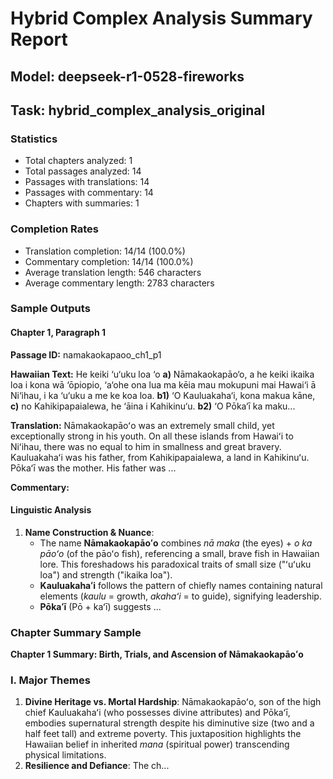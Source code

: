 # Hybrid Complex Analysis Summary Report
## Model: deepseek-r1-0528-fireworks
## Task: hybrid_complex_analysis_original

### Statistics
- Total chapters analyzed: 1
- Total passages analyzed: 14
- Passages with translations: 14
- Passages with commentary: 14
- Chapters with summaries: 1

### Completion Rates
- Translation completion: 14/14 (100.0%)
- Commentary completion: 14/14 (100.0%)
- Average translation length: 546 characters
- Average commentary length: 2783 characters

### Sample Outputs

#### Chapter 1, Paragraph 1
**Passage ID:** namakaokapaoo_ch1_p1

**Hawaiian Text:**
He keiki ‘u‘uku loa ‘o **a)** Nāmakaokapāo‘o, a he  keiki ikaika loa i kona wā ‘ōpiopio, ‘a‘ohe ona lua  ma kēia mau mokupuni mai Hawai‘i ā Ni‘ihau, i ka  ‘u‘uku a me ke koa loa. **b1)** ‘O Kauluakaha‘i, kona   makua kāne, **c)** no Kahikipapaialewa, he ‘āina i  Kahikinu‘u. **b2)** ‘O Pōka‘ī ka maku...

**Translation:**
Nāmakaokapāoʻo was an extremely small child, yet exceptionally strong in his youth. On all these islands from Hawaiʻi to Niʻihau, there was no equal to him in smallness and great bravery. Kauluakahaʻi was his father, from Kahikipapaialewa, a land in Kahikinuʻu. Pōkaʻī was the mother. His father was ...

**Commentary:**
#### **Linguistic Analysis**
1. **Name Construction & Nuance**:
   - The name **Nāmakaokapāoʻo** combines *nā maka* (the eyes) + *o ka pāoʻo* (of the pāoʻo fish), referencing a small, brave fish in Hawaiian lore. This foreshadows his paradoxical traits of small size ("ʻuʻuku loa") and strength ("ikaika loa").
   - **Kauluakahaʻi** follows the pattern of chiefly names containing natural elements (*kaulu* = growth, *akahaʻi* = to guide), signifying leadership.
   - **Pōkaʻī** (Pō + kaʻī) suggests ...

### Chapter Summary Sample
**Chapter 1 Summary: Birth, Trials, and Ascension of Nāmakaokapāoʻo**

### I. Major Themes
1. **Divine Heritage vs. Mortal Hardship**: Nāmakaokapāoʻo, son of the high chief Kauluakahaʻi (who possesses divine attributes) and Pōkaʻī, embodies supernatural strength despite his diminutive size (two and a half feet tall) and extreme poverty. This juxtaposition highlights the Hawaiian belief in inherited *mana* (spiritual power) transcending physical limitations.
2. **Resilience and Defiance**: The ch...
